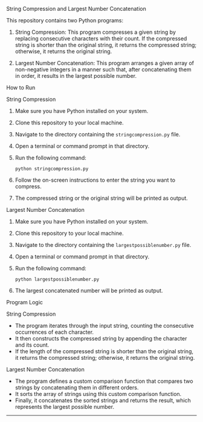 String Compression and Largest Number Concatenation

This repository contains two Python programs:

1. String Compression: This program compresses a given string by replacing consecutive characters with their count. If the compressed string is shorter than the original string, it returns the compressed string; otherwise, it returns the original string.

2. Largest Number Concatenation: This program arranges a given array of non-negative integers in a manner such that, after concatenating them in order, it results in the largest possible number.

How to Run

String Compression
1. Make sure you have Python installed on your system.
2. Clone this repository to your local machine.
3. Navigate to the directory containing the `stringcompression.py` file.
4. Open a terminal or command prompt in that directory.
5. Run the following command:

    ```
    python stringcompression.py
    ```

6. Follow the on-screen instructions to enter the string you want to compress.
7. The compressed string or the original string will be printed as output.

Largest Number Concatenation
1. Make sure you have Python installed on your system.
2. Clone this repository to your local machine.
3. Navigate to the directory containing the `largestpossiblenumber.py` file.
4. Open a terminal or command prompt in that directory.
5. Run the following command:

    ```
    python largestpossiblenumber.py
    ```

6. The largest concatenated number will be printed as output.

Program Logic

String Compression
- The program iterates through the input string, counting the consecutive occurrences of each character.
- It then constructs the compressed string by appending the character and its count.
- If the length of the compressed string is shorter than the original string, it returns the compressed string; otherwise, it returns the original string.

Largest Number Concatenation
- The program defines a custom comparison function that compares two strings by concatenating them in different orders.
- It sorts the array of strings using this custom comparison function.
- Finally, it concatenates the sorted strings and returns the result, which represents the largest possible number.

---
